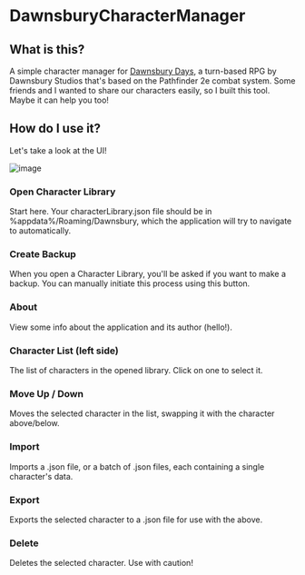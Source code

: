 # DawnsburyCharacterManager

## What is this?
A simple character manager for [Dawnsbury Days](https://store.steampowered.com/app/2693730/Dawnsbury_Days/), a turn-based RPG by Dawnsbury Studios that's based on the Pathfinder 2e combat system.
Some friends and I wanted to share our characters easily, so I built this tool. Maybe it can help you too!

## How do I use it?
Let's take a look at the UI!

![image](https://github.com/user-attachments/assets/ec2eb151-fbe6-43c4-8e27-4180259a1f8a)

### Open Character Library
Start here. Your characterLibrary.json file should be in %appdata%/Roaming/Dawnsbury, which the application will try to navigate to automatically.

### Create Backup
When you open a Character Library, you'll be asked if you want to make a backup. You can manually initiate this process using this button.

### About
View some info about the application and its author (hello!).

### Character List (left side)
The list of characters in the opened library. Click on one to select it.

### Move Up / Down
Moves the selected character in the list, swapping it with the character above/below.

### Import
Imports a .json file, or a batch of .json files, each containing a single character's data.

### Export
Exports the selected character to a .json file for use with the above.

### Delete
Deletes the selected character. Use with caution!
